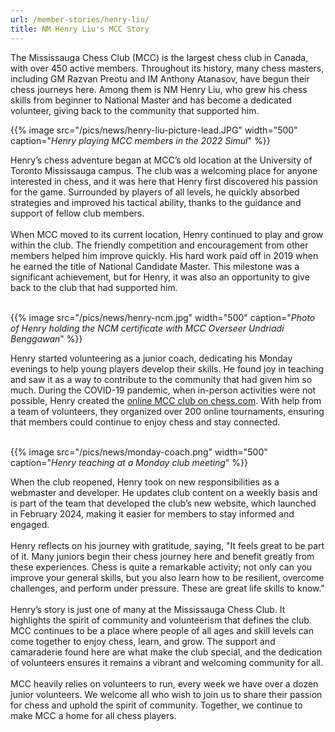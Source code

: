 ```yaml
---
url: /member-stories/henry-liu/
title: NM Henry Liu's MCC Story
---
```


The Mississauga Chess Club (MCC) is the largest chess club in Canada, with over 450 active members. Throughout its history, many chess masters, including GM Razvan Preotu and IM Anthony Atanasov, have begun their chess journeys here. Among them is NM Henry Liu, who grew his chess skills from beginner to National Master and has become a dedicated volunteer, giving back to the community that supported him.<br>

{{% image src="/pics/news/henry-liu-picture-lead.JPG" width="500" caption="<i>Henry playing MCC members in the 2022 Simul</i>" %}}

Henry’s chess adventure began at MCC’s old location at the University of Toronto Mississauga campus. The club was a welcoming place for anyone interested in chess, and it was here that Henry first discovered his passion for the game. Surrounded by players of all levels, he quickly absorbed strategies and improved his tactical ability, thanks to the guidance and support of fellow club members.<br><br>
When MCC moved to its current location, Henry continued to play and grow within the club. The friendly competition and encouragement from other members helped him improve quickly. His hard work paid off in 2019 when he earned the title of National Candidate Master. This milestone was a significant achievement, but for Henry, it was also an opportunity to give back to the club that had supported him.<br><br>

{{% image src="/pics/news/henry-ncm.jpg" width="500" caption="<i>Photo of Henry holding the NCM certificate with MCC Overseer Undriadi Benggawan</i>" %}}

Henry started volunteering as a junior coach, dedicating his Monday evenings to help young players develop their skills. He found joy in teaching and saw it as a way to contribute to the community that had given him so much. During the COVID-19 pandemic, when in-person activities were not possible, Henry created the [online MCC club on chess.com](https://www.chess.com/club/the-mississauga-chess-club). With help from a team of volunteers, they organized over 200 online tournaments, ensuring that members could continue to enjoy chess and stay connected.<br><br>

{{% image src="/pics/news/monday-coach.png" width="500" caption="<i>Henry teaching at a Monday club meeting</i>" %}}

When the club reopened, Henry took on new responsibilities as a webmaster and developer. He updates club content on a weekly basis and is part of the team that developed the club’s new website, which launched in February 2024, making it easier for members to stay informed and engaged.<br><br>
Henry reflects on his journey with gratitude, saying, "It feels great to be part of it. Many juniors begin their chess journey here and benefit greatly from these experiences. Chess is quite a remarkable activity; not only can you improve your general skills, but you also learn how to be resilient, overcome challenges, and perform under pressure. These are great life skills to know."<br><br>
Henry’s story is just one of many at the Mississauga Chess Club. It highlights the spirit of community and volunteerism that defines the club. MCC continues to be a place where people of all ages and skill levels can come together to enjoy chess, learn, and grow. The support and camaraderie found here are what make the club special, and the dedication of volunteers ensures it remains a vibrant and welcoming community for all.<br><br>
MCC heavily relies on volunteers to run, every week we have over a dozen junior volunteers. We welcome all who wish to join us to share their passion for chess and uphold the spirit of community. Together, we continue to make MCC a home for all chess players.
